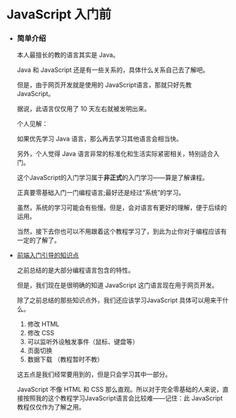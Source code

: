 # JavaScript 入门前

- ### 简单介绍

  本人最擅长的教的语言其实是 Java。

  Java 和 JavaScript 还是有一些关系的，具体什么关系自己去了解吧。

  但是，由于网页开发就是使用的 JavaScript语言，那就只好先教 JavaScript。

  据说，此语言仅仅用了 10 天左右就被发明出来。

  

  个人见解：

  如果优先学习 Java 语言，那么再去学习其他语言会相当快。

  另外，个人觉得 Java 语言非常的标准化和生活实际紧密相关，特别适合入门。

  
  
  这个JavaScript的入门学习属于**非正式**的入门学习——算是了解课程。
  
  正真要零基础入门一门编程语言;最好还是经过“系统”的学习。
  
  虽然，系统的学习可能会有些慢。但是，会对语言有更好的理解，便于后续的运用。
  
  当然，接下去你也可以不用跟着这个教程学习了，到此为止你对于编程应该有一定的了解了。


- [前端入门引导的知识点](../前端入门引导.md)

  之前总结的是大部分编程语言包含的特性。

  但是，我们现在是很明确的知道 JavaScript 这门语言现在用于网页开发。

  除了之前总结的那些知识点外，我们还应该学习JavaScript 具体可以用来干什么。

  1. 修改 HTML
  2. 修改 CSS
  3. 可以监听外设触发事件（鼠标、键盘等）
  4. 页面切换
  5. 数据下载 （教程暂时不教）

    

  这五点是我们经常要用到的，但是只会学习其中一部分。

  JavaScript 不像 HTML 和 CSS 那么直观。所以对于完全零基础的人来说，直接按照我的这个教程学习JavaScript语言会比较难——记住：此 JavaScript 教程仅仅作为了解之用。

  

  

  
  
  
  
  
  
  